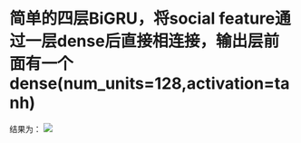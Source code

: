 # 简单的四层BiGRU，将social feature通过一层dense后直接相连接，输出层前面有一个dense(num_units=128,activation=tanh)
结果为：
![](/home/xhsun/Pictures/2.png)